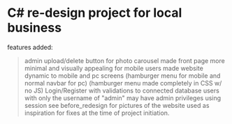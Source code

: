 # C# re-design project for local business

features added:
> admin upload/delete button for photo carousel
> made front page more minimal and visually appealing for mobile users
> made website dynamic to mobile and pc screens
(hamburger menu for mobile and normal navbar for pc) (hamburger menu made completely in CSS w/ no JS)
> Login/Register with validations to connected database
> users with only the username of "admin" may have admin privileges using session
> see before_redesign for pictures of the website used as inspiration for fixes at the time of project initiation. 
